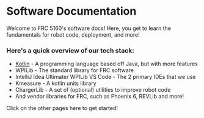 # Software Documentation

Welcome to FRC 5160's software docs! 
Here, you get to learn the fundamentals for robot code, deployment, and more!

### Here's a quick overview of our tech stack:
- [Kotlin]() - A programming language based off Java, but with more features
- WPILib - The standard library for FRC software
- IntelliJ Idea Ultimate/ WPILib VS Code - The 2 primary IDEs that we use
- Kmeasure - A kotlin units library
- ChargerLib - A set of (optional) utilities to improve robot code
- And vendor libraries for FRC, such as Phoenix 6, REVLib and more!

Click on the other pages here to get started!